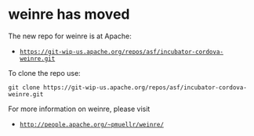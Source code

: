 weinre has moved
================

The new repo for weinre is at Apache:

* [`https://git-wip-us.apache.org/repos/asf/incubator-cordova-weinre.git`](https://git-wip-us.apache.org/repos/asf/incubator-cordova-weinre.git)
    
To clone the repo use:

    git clone https://git-wip-us.apache.org/repos/asf/incubator-cordova-weinre.git
    
For more information on weinre, please visit

* [`http://people.apache.org/~pmuellr/weinre/`](http://people.apache.org/~pmuellr/weinre/)
